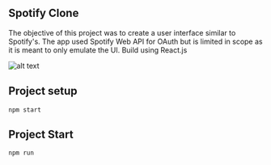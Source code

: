 ## Spotify Clone

The objective of this project was to create a user interface  similar to Spotify's. The app used Spotify Web API for OAuth but is limited in scope as it is meant to only emulate the UI. Build using React.js

![alt text](https://imgur.com/eMWAFpy.png)

## Project setup

`npm start`

## Project Start

`npm run`
